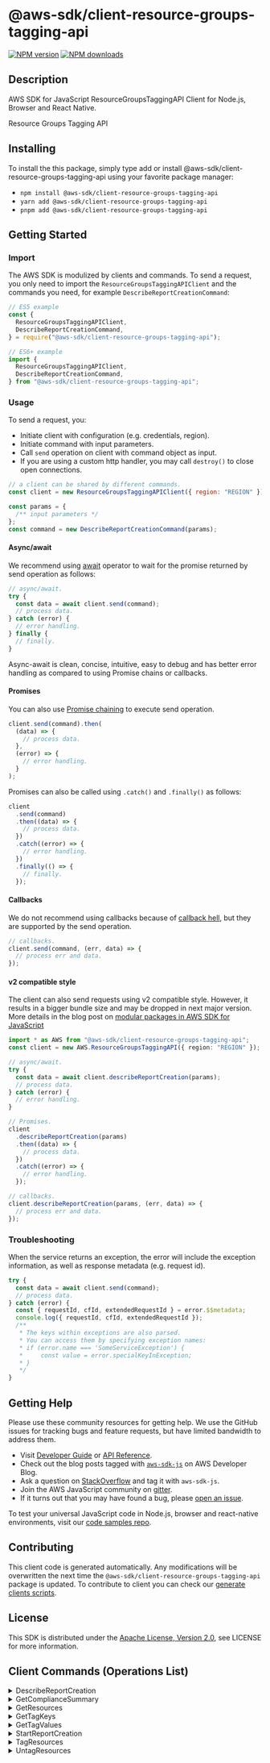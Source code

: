 <!-- generated file, do not edit directly -->

# @aws-sdk/client-resource-groups-tagging-api

[![NPM version](https://img.shields.io/npm/v/@aws-sdk/client-resource-groups-tagging-api/latest.svg)](https://www.npmjs.com/package/@aws-sdk/client-resource-groups-tagging-api)
[![NPM downloads](https://img.shields.io/npm/dm/@aws-sdk/client-resource-groups-tagging-api.svg)](https://www.npmjs.com/package/@aws-sdk/client-resource-groups-tagging-api)

## Description

AWS SDK for JavaScript ResourceGroupsTaggingAPI Client for Node.js, Browser and React Native.

<fullname>Resource Groups Tagging API</fullname>

## Installing

To install the this package, simply type add or install @aws-sdk/client-resource-groups-tagging-api
using your favorite package manager:

- `npm install @aws-sdk/client-resource-groups-tagging-api`
- `yarn add @aws-sdk/client-resource-groups-tagging-api`
- `pnpm add @aws-sdk/client-resource-groups-tagging-api`

## Getting Started

### Import

The AWS SDK is modulized by clients and commands.
To send a request, you only need to import the `ResourceGroupsTaggingAPIClient` and
the commands you need, for example `DescribeReportCreationCommand`:

```js
// ES5 example
const {
  ResourceGroupsTaggingAPIClient,
  DescribeReportCreationCommand,
} = require("@aws-sdk/client-resource-groups-tagging-api");
```

```ts
// ES6+ example
import {
  ResourceGroupsTaggingAPIClient,
  DescribeReportCreationCommand,
} from "@aws-sdk/client-resource-groups-tagging-api";
```

### Usage

To send a request, you:

- Initiate client with configuration (e.g. credentials, region).
- Initiate command with input parameters.
- Call `send` operation on client with command object as input.
- If you are using a custom http handler, you may call `destroy()` to close open connections.

```js
// a client can be shared by different commands.
const client = new ResourceGroupsTaggingAPIClient({ region: "REGION" });

const params = {
  /** input parameters */
};
const command = new DescribeReportCreationCommand(params);
```

#### Async/await

We recommend using [await](https://developer.mozilla.org/en-US/docs/Web/JavaScript/Reference/Operators/await)
operator to wait for the promise returned by send operation as follows:

```js
// async/await.
try {
  const data = await client.send(command);
  // process data.
} catch (error) {
  // error handling.
} finally {
  // finally.
}
```

Async-await is clean, concise, intuitive, easy to debug and has better error handling
as compared to using Promise chains or callbacks.

#### Promises

You can also use [Promise chaining](https://developer.mozilla.org/en-US/docs/Web/JavaScript/Guide/Using_promises#chaining)
to execute send operation.

```js
client.send(command).then(
  (data) => {
    // process data.
  },
  (error) => {
    // error handling.
  }
);
```

Promises can also be called using `.catch()` and `.finally()` as follows:

```js
client
  .send(command)
  .then((data) => {
    // process data.
  })
  .catch((error) => {
    // error handling.
  })
  .finally(() => {
    // finally.
  });
```

#### Callbacks

We do not recommend using callbacks because of [callback hell](http://callbackhell.com/),
but they are supported by the send operation.

```js
// callbacks.
client.send(command, (err, data) => {
  // process err and data.
});
```

#### v2 compatible style

The client can also send requests using v2 compatible style.
However, it results in a bigger bundle size and may be dropped in next major version. More details in the blog post
on [modular packages in AWS SDK for JavaScript](https://aws.amazon.com/blogs/developer/modular-packages-in-aws-sdk-for-javascript/)

```ts
import * as AWS from "@aws-sdk/client-resource-groups-tagging-api";
const client = new AWS.ResourceGroupsTaggingAPI({ region: "REGION" });

// async/await.
try {
  const data = await client.describeReportCreation(params);
  // process data.
} catch (error) {
  // error handling.
}

// Promises.
client
  .describeReportCreation(params)
  .then((data) => {
    // process data.
  })
  .catch((error) => {
    // error handling.
  });

// callbacks.
client.describeReportCreation(params, (err, data) => {
  // process err and data.
});
```

### Troubleshooting

When the service returns an exception, the error will include the exception information,
as well as response metadata (e.g. request id).

```js
try {
  const data = await client.send(command);
  // process data.
} catch (error) {
  const { requestId, cfId, extendedRequestId } = error.$$metadata;
  console.log({ requestId, cfId, extendedRequestId });
  /**
   * The keys within exceptions are also parsed.
   * You can access them by specifying exception names:
   * if (error.name === 'SomeServiceException') {
   *     const value = error.specialKeyInException;
   * }
   */
}
```

## Getting Help

Please use these community resources for getting help.
We use the GitHub issues for tracking bugs and feature requests, but have limited bandwidth to address them.

- Visit [Developer Guide](https://docs.aws.amazon.com/sdk-for-javascript/v3/developer-guide/welcome.html)
  or [API Reference](https://docs.aws.amazon.com/AWSJavaScriptSDK/v3/latest/index.html).
- Check out the blog posts tagged with [`aws-sdk-js`](https://aws.amazon.com/blogs/developer/tag/aws-sdk-js/)
  on AWS Developer Blog.
- Ask a question on [StackOverflow](https://stackoverflow.com/questions/tagged/aws-sdk-js) and tag it with `aws-sdk-js`.
- Join the AWS JavaScript community on [gitter](https://gitter.im/aws/aws-sdk-js-v3).
- If it turns out that you may have found a bug, please [open an issue](https://github.com/aws/aws-sdk-js-v3/issues/new/choose).

To test your universal JavaScript code in Node.js, browser and react-native environments,
visit our [code samples repo](https://github.com/aws-samples/aws-sdk-js-tests).

## Contributing

This client code is generated automatically. Any modifications will be overwritten the next time the `@aws-sdk/client-resource-groups-tagging-api` package is updated.
To contribute to client you can check our [generate clients scripts](https://github.com/aws/aws-sdk-js-v3/tree/main/scripts/generate-clients).

## License

This SDK is distributed under the
[Apache License, Version 2.0](http://www.apache.org/licenses/LICENSE-2.0),
see LICENSE for more information.

## Client Commands (Operations List)

<details>
<summary>
DescribeReportCreation
</summary>

[Command API Reference](https://docs.aws.amazon.com/AWSJavaScriptSDK/v3/latest/clients/client-resource groups tagging api/classes/describereportcreationcommand.html) / [Input](https://docs.aws.amazon.com/AWSJavaScriptSDK/v3/latest/clients/client-resource groups tagging api/interfaces/describereportcreationcommandinput.html) / [Output](https://docs.aws.amazon.com/AWSJavaScriptSDK/v3/latest/clients/client-resource groups tagging api/interfaces/describereportcreationcommandoutput.html)

</details>
<details>
<summary>
GetComplianceSummary
</summary>

[Command API Reference](https://docs.aws.amazon.com/AWSJavaScriptSDK/v3/latest/clients/client-resource groups tagging api/classes/getcompliancesummarycommand.html) / [Input](https://docs.aws.amazon.com/AWSJavaScriptSDK/v3/latest/clients/client-resource groups tagging api/interfaces/getcompliancesummarycommandinput.html) / [Output](https://docs.aws.amazon.com/AWSJavaScriptSDK/v3/latest/clients/client-resource groups tagging api/interfaces/getcompliancesummarycommandoutput.html)

</details>
<details>
<summary>
GetResources
</summary>

[Command API Reference](https://docs.aws.amazon.com/AWSJavaScriptSDK/v3/latest/clients/client-resource groups tagging api/classes/getresourcescommand.html) / [Input](https://docs.aws.amazon.com/AWSJavaScriptSDK/v3/latest/clients/client-resource groups tagging api/interfaces/getresourcescommandinput.html) / [Output](https://docs.aws.amazon.com/AWSJavaScriptSDK/v3/latest/clients/client-resource groups tagging api/interfaces/getresourcescommandoutput.html)

</details>
<details>
<summary>
GetTagKeys
</summary>

[Command API Reference](https://docs.aws.amazon.com/AWSJavaScriptSDK/v3/latest/clients/client-resource groups tagging api/classes/gettagkeyscommand.html) / [Input](https://docs.aws.amazon.com/AWSJavaScriptSDK/v3/latest/clients/client-resource groups tagging api/interfaces/gettagkeyscommandinput.html) / [Output](https://docs.aws.amazon.com/AWSJavaScriptSDK/v3/latest/clients/client-resource groups tagging api/interfaces/gettagkeyscommandoutput.html)

</details>
<details>
<summary>
GetTagValues
</summary>

[Command API Reference](https://docs.aws.amazon.com/AWSJavaScriptSDK/v3/latest/clients/client-resource groups tagging api/classes/gettagvaluescommand.html) / [Input](https://docs.aws.amazon.com/AWSJavaScriptSDK/v3/latest/clients/client-resource groups tagging api/interfaces/gettagvaluescommandinput.html) / [Output](https://docs.aws.amazon.com/AWSJavaScriptSDK/v3/latest/clients/client-resource groups tagging api/interfaces/gettagvaluescommandoutput.html)

</details>
<details>
<summary>
StartReportCreation
</summary>

[Command API Reference](https://docs.aws.amazon.com/AWSJavaScriptSDK/v3/latest/clients/client-resource groups tagging api/classes/startreportcreationcommand.html) / [Input](https://docs.aws.amazon.com/AWSJavaScriptSDK/v3/latest/clients/client-resource groups tagging api/interfaces/startreportcreationcommandinput.html) / [Output](https://docs.aws.amazon.com/AWSJavaScriptSDK/v3/latest/clients/client-resource groups tagging api/interfaces/startreportcreationcommandoutput.html)

</details>
<details>
<summary>
TagResources
</summary>

[Command API Reference](https://docs.aws.amazon.com/AWSJavaScriptSDK/v3/latest/clients/client-resource groups tagging api/classes/tagresourcescommand.html) / [Input](https://docs.aws.amazon.com/AWSJavaScriptSDK/v3/latest/clients/client-resource groups tagging api/interfaces/tagresourcescommandinput.html) / [Output](https://docs.aws.amazon.com/AWSJavaScriptSDK/v3/latest/clients/client-resource groups tagging api/interfaces/tagresourcescommandoutput.html)

</details>
<details>
<summary>
UntagResources
</summary>

[Command API Reference](https://docs.aws.amazon.com/AWSJavaScriptSDK/v3/latest/clients/client-resource groups tagging api/classes/untagresourcescommand.html) / [Input](https://docs.aws.amazon.com/AWSJavaScriptSDK/v3/latest/clients/client-resource groups tagging api/interfaces/untagresourcescommandinput.html) / [Output](https://docs.aws.amazon.com/AWSJavaScriptSDK/v3/latest/clients/client-resource groups tagging api/interfaces/untagresourcescommandoutput.html)

</details>
